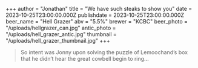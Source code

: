 +++
author = "Jonathan"
title = "We have such steaks to show you"
date = 2023-10-25T23:00:00.000Z
publishdate = 2023-10-25T23:00:00.000Z
beer_name = "Hell Grazer"
abv = "5.5%"
brewer = "KCBC"
beer_photo = "/uploads/hellgrazer_can.jpg"
antic_photo = "/uploads/hell_grazer_antic.jpg"
thumbnail = "/uploads/hell_grazer_thumbnail.jpg"
+++

> So intent was Jonny upon solving the puzzle of Lemoochand’s box that he didn’t hear the great cowbell begin to ring...
